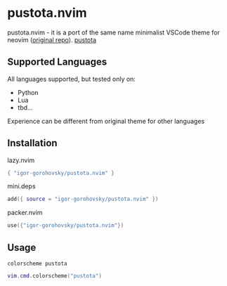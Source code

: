 # pustota.nvim

pustota.nvim - it is a port of the same name minimalist VSCode theme for neovim ([original repo](https://github.com/sobolevn/pustota)).
[pustota](https://raw.githubusercontent.com/igor-gorohovsky/pustota.nvim/master/assets/minimal.png)

## Supported Languages
All languages supported, but tested only on:

- Python
- Lua
- tbd...

Experience can be different from original theme for other languages

## Installation
lazy.nvim
```lua
{ "igor-gorohovsky/pustota.nvim" }
```
mini.deps
```lua
add({ source = "igor-gorohovsky/pustota.nvim" })
```

packer.nvim
```lua
use({"igor-gorohovsky/pustota.nvim"})
```

## Usage
```vim
colorscheme pustota
```
```lua
vim.cmd.colorscheme("pustota")
```

